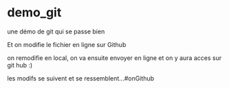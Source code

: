 # demo_git
une démo de git qui se passe bien

Et on modifie le fichier en ligne sur Github

on remodifie en local, on va ensuite envoyer en ligne et on y aura acces sur git hub :)

les modifs se suivent et se ressemblent...#onGithub
